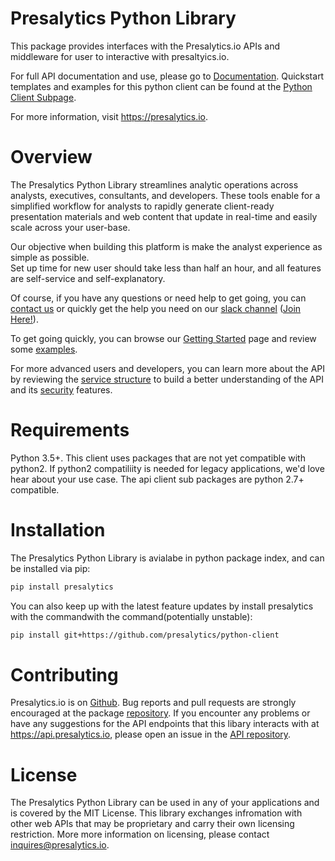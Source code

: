 # Presalytics Python Library

This package provides interfaces with the Presalytics.io APIs and middleware for user to interactive with presaltyics.io.  

For full API documentation and use, please go to [Documentation](https://presalytics.io/docs).  Quickstart templates and examples for this python client can be found at the [Python Client Subpage](https://presalytics.io/docs/guides/python-client/overview). 

For more information, visit https://presalytics.io.

# Overview

The Presalytics Python Library streamlines analytic operations across analysts, executives, consultants, 
and developers.  These tools enable for a simplified workflow for analysts to rapidly generate 
client-ready presentation materials and web content that update in real-time and easily scale across your user-base.  

Our objective when building this platform is make the analyst experience as simple as possible.  
Set up time for new user should take less than half an hour, and all features are self-service and self-explanatory.  

Of course, if you have any questions or need help to get going, you can [contact us](/contact-us) or 
quickly get the help you need on our [slack channel](https://presalytics.slack.com) 
([Join Here!](https://join.slack.com/t/presalytics/shared_invite/enQtODExMjc3MDE1Nzc5LWU0ZDlhZTgwZTM3MzQ4Yzc4Nzk4Zjc0NmQ3YjgzNTEwODdlYjM0ZjFkZWI4Y2ZhNzBmOTZhMzA2MzE3YjFiZTg)).

To get going quickly, you can browse our [Getting Started](https://presalytics.io/docs/getting-started/) page and review 
some [examples](https://presalytics.io/docs/examples).

For more advanced users and developers, you can learn more about the API by reviewing 
the [service structure](https://presalytics.io/docs/how-it-works) to build a better understanding 
of the API and its [security](https://presalytics.io/docs/develpers/security) features.

# Requirements

Python 3.5+.  This client uses packages that are not yet compatible with python2.  If python2 compatiliity is needed for legacy applications, we'd love hear about your use case. The api client sub packages are python 2.7+ compatible.

# Installation

The Presalytics Python Library is avialabe in python package index, and can be installed via pip:

~~~~python
pip install presalytics
~~~~

You can also keep up with the latest feature updates by install presalytics with the commandwith the command(potentially unstable):

~~~~bash
pip install git+https://github.com/presalytics/python-client
~~~~

# Contributing

Presalytics.io is on [Github](https://github.com/presalytics).  Bug reports and pull requests are strongly encouraged at
the package [repository](https://github.com/presalytics/python-client). If you encounter any problems or have any suggestions for 
the API endpoints that this libary interacts with at https://api.presalytics.io, please open an issue in the 
[API repository](https://github.com/presalytics/Presalytics-API).

# License

The Presalytics Python Library can be used in any of your applications and is covered by the MIT License.  This library
exchanges infromation with other web APIs that may be proprietary and carry their own licensing restriction.  More more
information on licensing, please contact [inquires@presalytics.io](mailto:inquires@presalytics.io).
